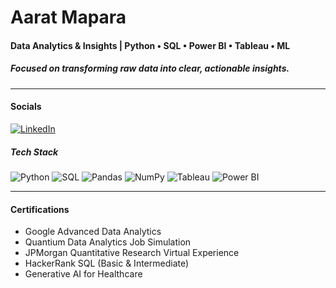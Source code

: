 # Aarat Mapara

#### Data Analytics & Insights | Python • SQL • Power BI • Tableau • ML
##### Focused on transforming raw data into clear, actionable insights.
---

#### Socials
[![LinkedIn](https://img.shields.io/badge/-LinkedIn-white?style=flat&logo=linkedin&logoColor=0A66C2)](https://www.linkedin.com/in/aarat-mapara-637b00193/)

##### Tech Stack

![Python](https://img.shields.io/badge/-Python-white?style=flat&logo=python&logoColor=3776AB)
![SQL](https://img.shields.io/badge/-SQL-white?style=flat&logo=postgresql&logoColor=336791)
![Pandas](https://img.shields.io/badge/-Pandas-white?style=flat&logo=pandas&logoColor=150458)
![NumPy](https://img.shields.io/badge/-NumPy-white?style=flat&logo=numpy&logoColor=013243)
![Tableau](https://img.shields.io/badge/-Tableau-white?style=flat&logo=tableau&logoColor=E97627)
![Power BI](https://img.shields.io/badge/-PowerBI-white?style=flat&logo=powerbi&logoColor=F2C811)

---

#### Certifications
- Google Advanced Data Analytics
- Quantium Data Analytics Job Simulation  
- JPMorgan Quantitative Research Virtual Experience  
- HackerRank SQL (Basic & Intermediate) 
- Generative AI for Healthcare
